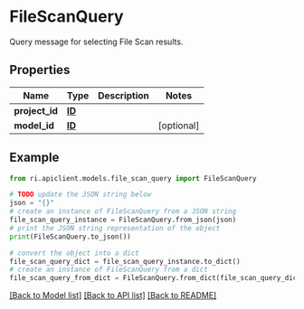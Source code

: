 # FileScanQuery

Query message for selecting File Scan results.

## Properties

Name | Type | Description | Notes
------------ | ------------- | ------------- | -------------
**project_id** | [**ID**](ID.md) |  | 
**model_id** | [**ID**](ID.md) |  | [optional] 

## Example

```python
from ri.apiclient.models.file_scan_query import FileScanQuery

# TODO update the JSON string below
json = "{}"
# create an instance of FileScanQuery from a JSON string
file_scan_query_instance = FileScanQuery.from_json(json)
# print the JSON string representation of the object
print(FileScanQuery.to_json())

# convert the object into a dict
file_scan_query_dict = file_scan_query_instance.to_dict()
# create an instance of FileScanQuery from a dict
file_scan_query_from_dict = FileScanQuery.from_dict(file_scan_query_dict)
```
[[Back to Model list]](../README.md#documentation-for-models) [[Back to API list]](../README.md#documentation-for-api-endpoints) [[Back to README]](../README.md)

